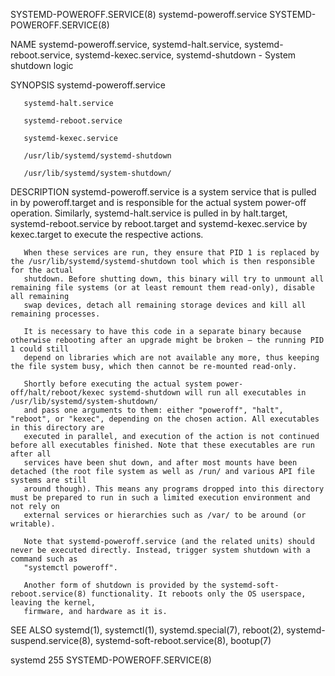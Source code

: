 SYSTEMD-POWEROFF.SERVICE(8)					   systemd-poweroff.service					   SYSTEMD-POWEROFF.SERVICE(8)

NAME
       systemd-poweroff.service, systemd-halt.service, systemd-reboot.service, systemd-kexec.service, systemd-shutdown - System shutdown logic

SYNOPSIS
       systemd-poweroff.service

       systemd-halt.service

       systemd-reboot.service

       systemd-kexec.service

       /usr/lib/systemd/systemd-shutdown

       /usr/lib/systemd/system-shutdown/

DESCRIPTION
       systemd-poweroff.service is a system service that is pulled in by poweroff.target and is responsible for the actual system power-off operation.
       Similarly, systemd-halt.service is pulled in by halt.target, systemd-reboot.service by reboot.target and systemd-kexec.service by kexec.target to
       execute the respective actions.

       When these services are run, they ensure that PID 1 is replaced by the /usr/lib/systemd/systemd-shutdown tool which is then responsible for the actual
       shutdown. Before shutting down, this binary will try to unmount all remaining file systems (or at least remount them read-only), disable all remaining
       swap devices, detach all remaining storage devices and kill all remaining processes.

       It is necessary to have this code in a separate binary because otherwise rebooting after an upgrade might be broken — the running PID 1 could still
       depend on libraries which are not available any more, thus keeping the file system busy, which then cannot be re-mounted read-only.

       Shortly before executing the actual system power-off/halt/reboot/kexec systemd-shutdown will run all executables in /usr/lib/systemd/system-shutdown/
       and pass one arguments to them: either "poweroff", "halt", "reboot", or "kexec", depending on the chosen action. All executables in this directory are
       executed in parallel, and execution of the action is not continued before all executables finished. Note that these executables are run after all
       services have been shut down, and after most mounts have been detached (the root file system as well as /run/ and various API file systems are still
       around though). This means any programs dropped into this directory must be prepared to run in such a limited execution environment and not rely on
       external services or hierarchies such as /var/ to be around (or writable).

       Note that systemd-poweroff.service (and the related units) should never be executed directly. Instead, trigger system shutdown with a command such as
       "systemctl poweroff".

       Another form of shutdown is provided by the systemd-soft-reboot.service(8) functionality. It reboots only the OS userspace, leaving the kernel,
       firmware, and hardware as it is.

SEE ALSO
       systemd(1), systemctl(1), systemd.special(7), reboot(2), systemd-suspend.service(8), systemd-soft-reboot.service(8), bootup(7)

systemd 255															   SYSTEMD-POWEROFF.SERVICE(8)
